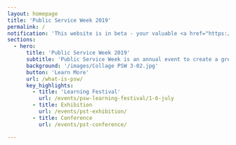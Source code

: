 ```yaml
---
layout: homepage
title: 'Public Service Week 2019'
permalink: /
notification: 'This website is in beta - your valuable <a href="https://www.google.com">feedback</a> will help us in improving it.'
sections:
  - hero:
      title: 'Public Service Week 2019'
      subtitle: 'Public Service Week is an annual event to create a greater appreciation for the work of the Public Service while inspiring public officers to live out her values and ethos. Public Service Week 2019 will run from 15 to 21 July 2019.'
      background: '/images/Collage PSW 3-02.jpg'
      button: 'Learn More'
      url: /what-is-psw/
      key_highlights:
        - title: 'Learning Festival'
          url: /events/psw-learning-festival/1-6-july
        - title: Exhibition
          url: /events/pst-exhibition/
        - title: Conference
          url: /events/pst-conference/

---
```



<!-- Type your notification here - the notification bar will not appear if this is empty. For other changes, refer to _data/homepage.yml to edit the homepage 
###### This website is in beta - your valuable [feedback](https://form.sg/#!/forms/govtech/5a9ce876b3a3b6006e6b8335){:target="_blank"} will help us in improving it.
-->
